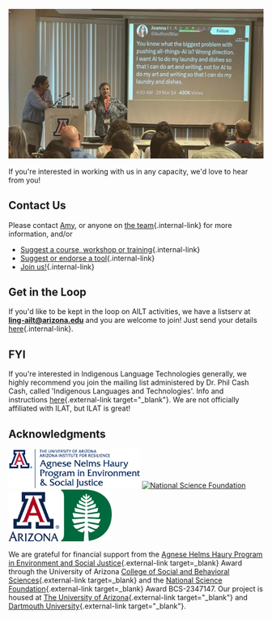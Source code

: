<p align="center">

<img class="shadow" src="../img/people/sail-team.jpg" alt="Rolando Coto and Amy Fountain at SAIL, April 2024">
</p>

If you're interested in working with us in any capacity, we'd love to hear from you!

## Contact Us

Please contact [Amy](mailto:avf@arizona.edu), or anyone on [the team](./team.md){.internal-link} for more information, and/or

- [Suggest a course, workshop or training](https://forms.gle/n7kht1euBYcsUA3j8){.internal-link}
- [Suggest or endorse a tool](https://forms.gle/piYc85kzFSP9bZV5A){.internal-link}
- [Join us!](https://forms.gle/CB73EGYLr6nSHQVk6){.internal-link}

## Get in the Loop

If you'd like to be kept in the loop on AILT activities, we have a listserv at **ling-ailt@arizona.edu** and you are welcome to join! Just send your details [here](https://forms.gle/CB73EGYLr6nSHQVk6){.internal-link}.

## FYI

If you're interested in Indigenous Language Technologies generally, we highly recommend you join the mailing list administered by Dr. Phil Cash Cash, called 'Indigenous Languages and Technologies'.  Info and instructions [here](http://www.u.arizona.edu/~cashcash/ILAT.html){.external-link target="_blank"}.  We are not officially affiliated with ILAT, but ILAT is great!

## Acknowledgments

<p align="left">
  <a href="https://www.haury.arizona.edu"><img src="../img/logos/haury.png" alt="The Haury Foundation" width="260px"></a>
  <a href="https://nsf.gov"><img src="../img/logos/nsf.png" alt="National Science Foundation" width="135px"></a>
  <a href="https://arizona.edu"><img src="../img/logos/uaz.png" alt="University of Arizona" width="100px"></a>
  <a href="https://dartmouth.edu"><img src="../img/logos/dartmouth.png" alt="Dartmouth University" width="100px"></a>
</p>

We are grateful for financial support from the [Agnese Helms Haury Program in Environment and Social Justice](/){.external-link target=_blank} Award through the University of Arizona [College of Social and Behavioral Sciences](https://sbs.arizona.edu){.external-link target=_blank} and the [National Science Foundation](https://nsf.gov){.external-link target=_blank} Award BCS-2347147.  Our project is housed at [The University of Arizona](https://arizona.edu){.external-link target="_blank"} and [Dartmouth University](https://dartmouth.edu){.external-link target="_blank"}.


